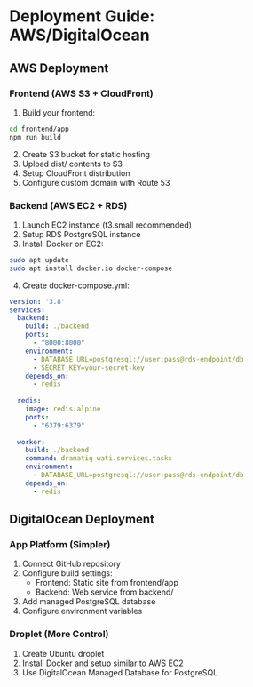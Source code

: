 # Deployment Guide: AWS/DigitalOcean

## AWS Deployment

### Frontend (AWS S3 + CloudFront)
1. Build your frontend:
```bash
cd frontend/app
npm run build
```

2. Create S3 bucket for static hosting
3. Upload dist/ contents to S3
4. Setup CloudFront distribution
5. Configure custom domain with Route 53

### Backend (AWS EC2 + RDS)
1. Launch EC2 instance (t3.small recommended)
2. Setup RDS PostgreSQL instance
3. Install Docker on EC2:
```bash
sudo apt update
sudo apt install docker.io docker-compose
```

4. Create docker-compose.yml:
```yaml
version: '3.8'
services:
  backend:
    build: ./backend
    ports:
      - "8000:8000"
    environment:
      - DATABASE_URL=postgresql://user:pass@rds-endpoint/db
      - SECRET_KEY=your-secret-key
    depends_on:
      - redis
  
  redis:
    image: redis:alpine
    ports:
      - "6379:6379"
  
  worker:
    build: ./backend
    command: dramatiq wati.services.tasks
    environment:
      - DATABASE_URL=postgresql://user:pass@rds-endpoint/db
    depends_on:
      - redis
```

## DigitalOcean Deployment

### App Platform (Simpler)
1. Connect GitHub repository
2. Configure build settings:
   - Frontend: Static site from frontend/app
   - Backend: Web service from backend/
3. Add managed PostgreSQL database
4. Configure environment variables

### Droplet (More Control)
1. Create Ubuntu droplet
2. Install Docker and setup similar to AWS EC2
3. Use DigitalOcean Managed Database for PostgreSQL